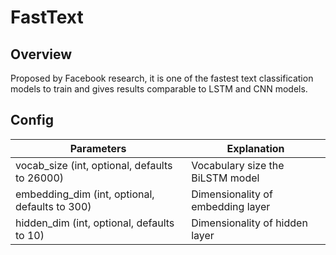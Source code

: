 # FastText

## Overview

Proposed by Facebook research, it is one of the fastest text classification models to train and gives results comparable to LSTM and CNN models.

## Config 

| Parameters                                     | Explanation                       |
|------------------------------------------------|-----------------------------------|
| vocab_size (int, optional, defaults to 26000)  | Vocabulary size the BiLSTM model  |
| embedding_dim (int, optional, defaults to 300) | Dimensionality of embedding layer |
| hidden_dim (int, optional, defaults to 10)     | Dimensionality of hidden layer    |